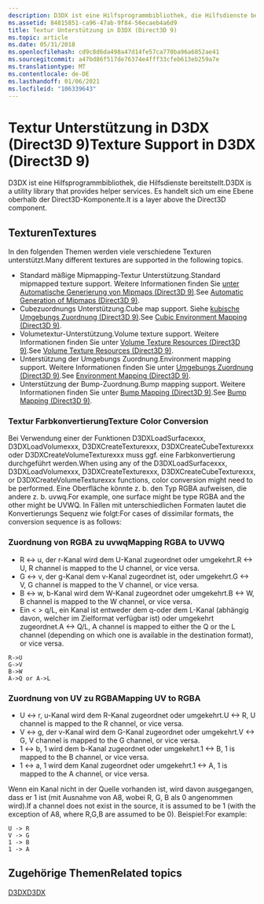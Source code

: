 ```yaml
---
description: D3DX ist eine Hilfsprogrammbibliothek, die Hilfsdienste bereitstellt. Es handelt sich um eine Ebene oberhalb der Direct3D-Komponente.
ms.assetid: 84815851-ca96-47ab-9f84-56ecaeb4a6d9
title: Textur Unterstützung in D3DX (Direct3D 9)
ms.topic: article
ms.date: 05/31/2018
ms.openlocfilehash: cd9c8d6da498a47d14fe57ca770ba96a6852ae41
ms.sourcegitcommit: a47bd86f517de76374e4fff33cfeb613eb259a7e
ms.translationtype: MT
ms.contentlocale: de-DE
ms.lasthandoff: 01/06/2021
ms.locfileid: "106339643"
---
```

# <a name="texture-support-in-d3dx-direct3d-9"></a><span data-ttu-id="165bd-104">Textur Unterstützung in D3DX (Direct3D 9)</span><span class="sxs-lookup"><span data-stu-id="165bd-104">Texture Support in D3DX (Direct3D 9)</span></span>

<span data-ttu-id="165bd-105">D3DX ist eine Hilfsprogrammbibliothek, die Hilfsdienste bereitstellt.</span><span class="sxs-lookup"><span data-stu-id="165bd-105">D3DX is a utility library that provides helper services.</span></span> <span data-ttu-id="165bd-106">Es handelt sich um eine Ebene oberhalb der Direct3D-Komponente.</span><span class="sxs-lookup"><span data-stu-id="165bd-106">It is a layer above the Direct3D component.</span></span>

## <a name="textures"></a><span data-ttu-id="165bd-107">Texturen</span><span class="sxs-lookup"><span data-stu-id="165bd-107">Textures</span></span>

<span data-ttu-id="165bd-108">In den folgenden Themen werden viele verschiedene Texturen unterstützt.</span><span class="sxs-lookup"><span data-stu-id="165bd-108">Many different textures are supported in the following topics.</span></span>

-   <span data-ttu-id="165bd-109">Standard mäßige Mipmapping-Textur Unterstützung.</span><span class="sxs-lookup"><span data-stu-id="165bd-109">Standard mipmapped texture support.</span></span> <span data-ttu-id="165bd-110">Weitere Informationen finden Sie [unter Automatische Generierung von Mipmaps (Direct3D 9)](automatic-generation-of-mipmaps.md).</span><span class="sxs-lookup"><span data-stu-id="165bd-110">See [Automatic Generation of Mipmaps (Direct3D 9)](automatic-generation-of-mipmaps.md).</span></span>
-   <span data-ttu-id="165bd-111">Cubezuordnungs Unterstützung.</span><span class="sxs-lookup"><span data-stu-id="165bd-111">Cube map support.</span></span> <span data-ttu-id="165bd-112">Siehe [kubische Umgebungs Zuordnung (Direct3D 9)](cubic-environment-mapping.md).</span><span class="sxs-lookup"><span data-stu-id="165bd-112">See [Cubic Environment Mapping (Direct3D 9)](cubic-environment-mapping.md).</span></span>
-   <span data-ttu-id="165bd-113">Volumetextur-Unterstützung.</span><span class="sxs-lookup"><span data-stu-id="165bd-113">Volume texture support.</span></span> <span data-ttu-id="165bd-114">Weitere Informationen finden Sie unter [Volume Texture Resources (Direct3D 9)](volume-texture-resources.md).</span><span class="sxs-lookup"><span data-stu-id="165bd-114">See [Volume Texture Resources (Direct3D 9)](volume-texture-resources.md).</span></span>
-   <span data-ttu-id="165bd-115">Unterstützung der Umgebungs Zuordnung.</span><span class="sxs-lookup"><span data-stu-id="165bd-115">Environment mapping support.</span></span> <span data-ttu-id="165bd-116">Weitere Informationen finden Sie unter [Umgebungs Zuordnung (Direct3D 9)](environment-mapping.md).</span><span class="sxs-lookup"><span data-stu-id="165bd-116">See [Environment Mapping (Direct3D 9)](environment-mapping.md).</span></span>
-   <span data-ttu-id="165bd-117">Unterstützung der Bump-Zuordnung.</span><span class="sxs-lookup"><span data-stu-id="165bd-117">Bump mapping support.</span></span> <span data-ttu-id="165bd-118">Weitere Informationen finden Sie unter [Bump Mapping (Direct3D 9)](bump-mapping.md).</span><span class="sxs-lookup"><span data-stu-id="165bd-118">See [Bump Mapping (Direct3D 9)](bump-mapping.md).</span></span>

### <a name="texture-color-conversion"></a><span data-ttu-id="165bd-119">Textur Farbkonvertierung</span><span class="sxs-lookup"><span data-stu-id="165bd-119">Texture Color Conversion</span></span>

<span data-ttu-id="165bd-120">Bei Verwendung einer der Funktionen D3DXLoadSurfacexxx, D3DXLoadVolumexxx, D3DXCreateTexturexxx, D3DXCreateCubeTexturexxx oder D3DXCreateVolumeTexturexxx muss ggf. eine Farbkonvertierung durchgeführt werden.</span><span class="sxs-lookup"><span data-stu-id="165bd-120">When using any of the D3DXLoadSurfacexxx, D3DXLoadVolumexxx, D3DXCreateTexturexxx, D3DXCreateCubeTexturexxx, or D3DXCreateVolumeTexturexxx functions, color conversion might need to be performed.</span></span> <span data-ttu-id="165bd-121">Eine Oberfläche könnte z. b. den Typ RGBA aufweisen, die andere z. b. uvwq.</span><span class="sxs-lookup"><span data-stu-id="165bd-121">For example, one surface might be type RGBA and the other might be UVWQ.</span></span> <span data-ttu-id="165bd-122">In Fällen mit unterschiedlichen Formaten lautet die Konvertierungs Sequenz wie folgt:</span><span class="sxs-lookup"><span data-stu-id="165bd-122">For cases of dissimilar formats, the conversion sequence is as follows:</span></span>

### <a name="mapping-rgba-to-uvwq"></a><span data-ttu-id="165bd-123">Zuordnung von RGBA zu uvwq</span><span class="sxs-lookup"><span data-stu-id="165bd-123">Mapping RGBA to UVWQ</span></span>

-   <span data-ttu-id="165bd-124">R <-> u, der r-Kanal wird dem U-Kanal zugeordnet oder umgekehrt.</span><span class="sxs-lookup"><span data-stu-id="165bd-124">R <-> U, R channel is mapped to the U channel, or vice versa.</span></span>
-   <span data-ttu-id="165bd-125">G <-> v, der g-Kanal dem v-Kanal zugeordnet ist, oder umgekehrt.</span><span class="sxs-lookup"><span data-stu-id="165bd-125">G <-> V, G channel is mapped to the V channel, or vice versa.</span></span>
-   <span data-ttu-id="165bd-126">B <-> w, b-Kanal wird dem W-Kanal zugeordnet oder umgekehrt.</span><span class="sxs-lookup"><span data-stu-id="165bd-126">B <-> W, B channel is mapped to the W channel, or vice versa.</span></span>
-   <span data-ttu-id="165bd-127">Ein < > q/L, ein Kanal ist entweder dem q-oder dem L-Kanal (abhängig davon, welcher im Zielformat verfügbar ist) oder umgekehrt zugeordnet.</span><span class="sxs-lookup"><span data-stu-id="165bd-127">A <-> Q/L, A channel is mapped to either the Q or the L channel (depending on which one is available in the destination format), or vice versa.</span></span>


```
R->U
G->V
B->W
A->Q or A->L
```



### <a name="mapping-uv-to-rgba"></a><span data-ttu-id="165bd-128">Zuordnung von UV zu RGBA</span><span class="sxs-lookup"><span data-stu-id="165bd-128">Mapping UV to RGBA</span></span>

-   <span data-ttu-id="165bd-129">U <-> r, u-Kanal wird dem R-Kanal zugeordnet oder umgekehrt.</span><span class="sxs-lookup"><span data-stu-id="165bd-129">U <-> R, U channel is mapped to the R channel, or vice versa.</span></span>
-   <span data-ttu-id="165bd-130">V <-> g, der v-Kanal wird dem G-Kanal zugeordnet oder umgekehrt.</span><span class="sxs-lookup"><span data-stu-id="165bd-130">V <-> G, V channel is mapped to the G channel, or vice versa.</span></span>
-   <span data-ttu-id="165bd-131">1 <-> b, 1 wird dem b-Kanal zugeordnet oder umgekehrt.</span><span class="sxs-lookup"><span data-stu-id="165bd-131">1 <-> B, 1 is mapped to the B channel, or vice versa.</span></span>
-   <span data-ttu-id="165bd-132">1 <-> a, 1 wird dem Kanal zugeordnet oder umgekehrt.</span><span class="sxs-lookup"><span data-stu-id="165bd-132">1 <-> A, 1 is mapped to the A channel, or vice versa.</span></span>

<span data-ttu-id="165bd-133">Wenn ein Kanal nicht in der Quelle vorhanden ist, wird davon ausgegangen, dass er 1 ist (mit Ausnahme von A8, wobei R, G, B als 0 angenommen wird).</span><span class="sxs-lookup"><span data-stu-id="165bd-133">If a channel does not exist in the source, it is assumed to be 1 (with the exception of A8, where R,G,B are assumed to be 0).</span></span> <span data-ttu-id="165bd-134">Beispiel:</span><span class="sxs-lookup"><span data-stu-id="165bd-134">For example:</span></span>


```
U -> R
V -> G
1 -> B
1 -> A
```



## <a name="related-topics"></a><span data-ttu-id="165bd-135">Zugehörige Themen</span><span class="sxs-lookup"><span data-stu-id="165bd-135">Related topics</span></span>

<dl> <dt>

[<span data-ttu-id="165bd-136">D3DX</span><span class="sxs-lookup"><span data-stu-id="165bd-136">D3DX</span></span>](d3dx.md)
</dt> </dl>

 

 



